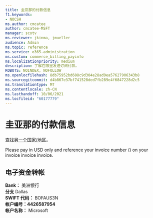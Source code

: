 ```yaml
---
title: 圭亚那的付款信息
f1.keywords:
- NOCSH
ms.author: cmcatee
author: cmcatee-MSFT
manager: scotv
ms.reviewer: jkinma, jmueller
audience: Admin
ms.topic: reference
ms.service: o365-administration
ms.custom: commerce_billing_payinfo
ms.localizationpriority: medium
description: 了解在哪里发送订阅付款。
ROBOTS: NOINDEX, NOFOLLOW
ms.openlocfilehash: 8db75952bd608c9d304e28ad9ea57627906343b8
ms.sourcegitcommit: d4b867e37bf741528ded7fb289e4f6847228d2c5
ms.translationtype: MT
ms.contentlocale: zh-CN
ms.lasthandoff: 10/06/2021
ms.locfileid: "60177779"
---
```

# <a name="payment-information-for-guyana"></a>圭亚那的付款信息

[查找另一个国家/地区](../billing-and-payments/pay-for-your-subscription.md)。

Please pay in USD only and reference your invoice number () on your invoice invoice invoice.

## <a name="electronic-funds-transfer"></a>电子资金转帐

**Bank：** 美洲银行  
**分支** Dallas  
**SWIFT 代码：** BOFAUS3N  
**帐户编号：4426587954**  
**帐户名称：** Microsoft
